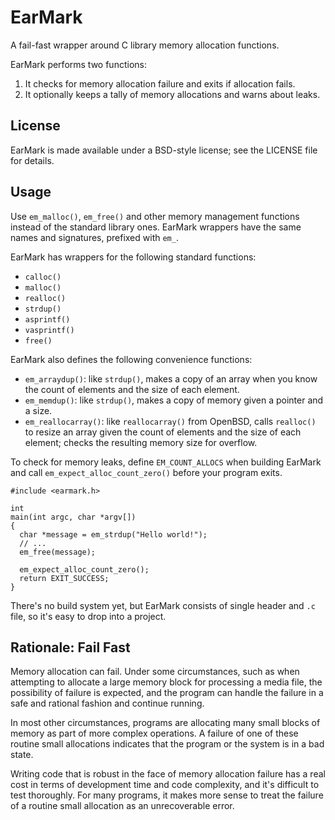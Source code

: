EarMark
=======

A fail-fast wrapper around C library memory allocation functions.

EarMark performs two functions:

  1.  It checks for memory allocation failure and exits if allocation fails.
  2.  It optionally keeps a tally of memory allocations and warns about leaks.


License
-------
EarMark is made available under a BSD-style license; see the LICENSE file for 
details.


Usage
-----

Use `em_malloc()`, `em_free()` and other memory management functions instead of
the standard library ones.  EarMark wrappers have the same names and 
signatures, prefixed with `em_`.

EarMark has wrappers for the following standard functions:

  -   `calloc()`
  -   `malloc()`
  -   `realloc()`
  -   `strdup()`
  -   `asprintf()`
  -   `vasprintf()`
  -   `free()`
  
EarMark also defines the following convenience functions:

  -   `em_arraydup()`: like `strdup()`, makes a copy of an array when you know
      the count of elements and the size of each element.
  -   `em_memdup()`: like `strdup()`, makes a copy of memory given a pointer 
      and a size.
  -   `em_reallocarray()`: like `reallocarray()` from OpenBSD, calls 
      `realloc()` to resize an array given the count of elements and the size
      of each element; checks the resulting memory size for overflow.

To check for memory leaks, define `EM_COUNT_ALLOCS` when building EarMark and 
call `em_expect_alloc_count_zero()` before your program exits.

    #include <earmark.h>

    int
    main(int argc, char *argv[])
    {
      char *message = em_strdup("Hello world!");
      // ...
      em_free(message);
      
      em_expect_alloc_count_zero();
      return EXIT_SUCCESS;
    }

There's no build system yet, but EarMark consists of single header and `.c` 
file, so it's easy to drop into a project.


Rationale: Fail Fast
--------------------

Memory allocation can fail. Under some circumstances, such as when attempting 
to allocate a large memory block for processing a media file, the possibility 
of failure is expected, and the program can handle the failure in a safe and 
rational fashion and continue running.

In most other circumstances, programs are allocating many small blocks of 
memory as part of more complex operations. A failure of one of these routine 
small allocations indicates that the program or the system is in a bad state. 

Writing code that is robust in the face of memory allocation failure has a real
cost in terms of development time and code complexity, and it's difficult to 
test thoroughly. For many programs, it makes more sense to treat the failure
of a routine small allocation as an unrecoverable error.

